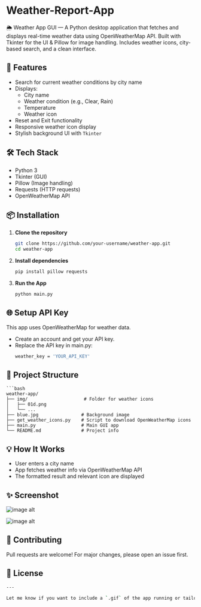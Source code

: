 # Weather-Report-App
🌦️ Weather App GUI — A Python desktop application that fetches and displays real-time weather data using OpenWeatherMap API. Built with Tkinter for the UI &amp; Pillow for image handling. Includes weather icons, city-based search, and a clean interface.


## 🚀 Features

- Search for current weather conditions by city name
- Displays:
  - City name
  - Weather condition (e.g., Clear, Rain)
  - Temperature
  - Weather icon
- Reset and Exit functionality
- Responsive weather icon display
- Stylish background UI with `Tkinter`

## 🛠️ Tech Stack

- Python 3
- Tkinter (GUI)
- Pillow (Image handling)
- Requests (HTTP requests)
- OpenWeatherMap API


## 📦 Installation

1. **Clone the repository**
   ```bash
   git clone https://github.com/your-username/weather-app.git
   cd weather-app
   
2. **Install dependencies**
   ```bash
   pip install pillow requests

3. **Run the App**
   ```bash
   python main.py

## 🌐 Setup API Key

This app uses OpenWeatherMap for weather data.
  - Create an account and get your API key.
  - Replace the API key in main.py:
    ```bash
    weather_key = 'YOUR_API_KEY'

## 📁 Project Structure
    ```bash
    weather-app/
    ├── img/                     # Folder for weather icons
    │   ├── 01d.png
    │   └── ...
    ├── blue.jpg                # Background image
    ├── get_weather_icons.py    # Script to download OpenWeatherMap icons
    ├── main.py                 # Main GUI app
    └── README.md               # Project info

## 💡 How It Works
- User enters a city name
- App fetches weather info via OpenWeatherMap API
- The formatted result and relevant icon are displayed


## ✨ Screenshot
![image alt](https://github.com/rajatbansod/Weather-Report-App/blob/main/Screenshot%202025-04-18%20122719.png)

![image alt](https://github.com/rajatbansod/Weather-Report-App/blob/main/Screenshot%202025-04-18%20122700.png)


## 🤝 Contributing
Pull requests are welcome! For major changes, please open an issue first.


## 📄 License
 ```bash
---

Let me know if you want to include a `.gif` of the app running or tailor it further for publishing on GitHub Pages or as a Windows executable.






